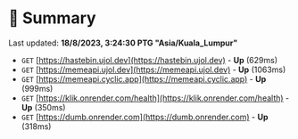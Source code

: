 # 📖 Summary
Last updated: **18/8/2023, 3:24:30 PTG "Asia/Kuala_Lumpur"**

- `GET` [https://hastebin.ujol.dev](https://hastebin.ujol.dev) - **Up** (629ms)
- `GET` [https://memeapi.ujol.dev](https://memeapi.ujol.dev) - **Up** (1063ms)
- `GET` [https://memeapi.cyclic.app](https://memeapi.cyclic.app) - **Up** (999ms)
- `GET` [https://klik.onrender.com/health](https://klik.onrender.com/health) - **Up** (350ms)
- `GET` [https://dumb.onrender.com](https://dumb.onrender.com) - **Up** (318ms)
